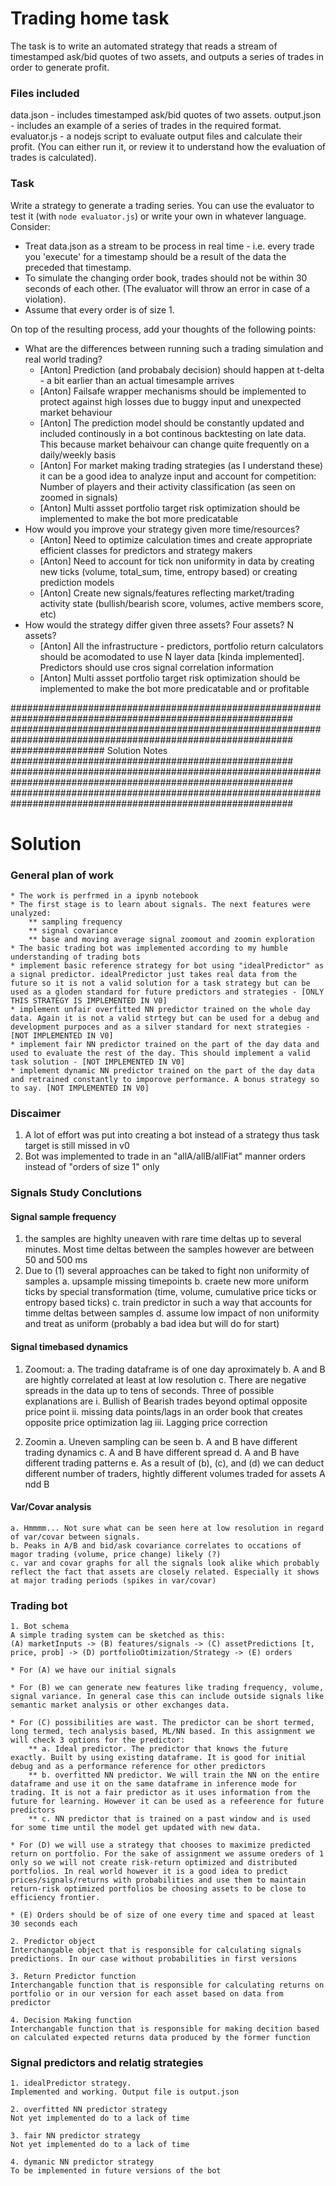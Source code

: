 
# Trading home task

The task is to write an automated strategy that reads a stream of timestamped ask/bid quotes of two assets, and outputs a series of trades in order to generate profit.

### Files included

data.json - includes timestamped ask/bid quotes of two assets.
output.json - includes an example of a series of trades in the required format.
evaluator.js - a nodejs script to evaluate output files and calculate their profit. (You can either run it, or review it to understand how the evaluation of trades is calculated).

### Task

Write a strategy to generate a trading series. You can use the evaluator to test it (with `node evaluator.js`) or write your own in whatever language. Consider:

* Treat data.json as a stream to be process in real time - i.e. every trade you 'execute' for a timestamp should be a result of the data the preceded that timestamp.
* To simulate the changing order book, trades should not be within 30 seconds of each other. (The evaluator will throw an error in case of a violation).
* Assume that every order is of size 1.

On top of the resulting process, add your thoughts of the following points:

* What are the differences between running such a trading simulation and real world trading?
    * [Anton] Prediction (and probabaly decision) should happen at t-delta - a bit earlier than an actual timesample arrives
    * [Anton] Failsafe wrapper mechanisms should be implemented to protect against high losses due to buggy input and unexpected market behaviour
    * [Anton] The prediction model should be constantly updated and included continously in a bot continous backtesting on late data. This because market behaivour can change quite frequently on a daily/weekly basis
    * [Anton] For market making trading strategies (as I understand these) it can be a good idea to analyze input and account for competition: Number of players and their activity classification (as seen on zoomed in signals)    
    * [Anton] Multi assset portfolio target risk optimization should be implemented to make the bot more predicatable 
* How would you improve your strategy given more time/resources?
    * [Anton] Need to optimize calculation times and create appropriate efficient classes for predictors and strategy makers
    * [Anton] Need to account for tick non uniformity in data by creating new ticks (volume, total_sum, time, entropy based) or creating prediction models 
    * [Anton] Create new signals/features reflecting market/trading activity state (bullish/bearish score, volumes, active members score, etc)
* How would the strategy differ given three assets? Four assets? N assets?
    * [Anton] All the infrastructure - predictors, portfolio return calculators should be acomodated to use N layer data [kinda implemented]. Predictors should use cros signal correlation information
    * [Anton] Multi assset portfolio target risk optimization should be implemented to make the bot more predicatable and or profitable 


###########################################################################################################
###########################################################################################################
#################             Solution Notes            ###################################################
###########################################################################################################
###########################################################################################################

# Solution

### General plan of work
    * The work is perfrmed in a ipynb notebook
    * The first stage is to learn about signals. The next features were unalyzed:
        ** sampling frequency
        ** signal covariance
        ** base and moving average signal zoomout and zoomin exploration
    * The basic trading bot was implemented according to my humble understanding of trading bots
    * implement basic reference strategy for bot using "idealPredictor" as a signal predictor. idealPredictor just takes real data from the future so it is not a valid solution for a task strategy but can be used as a gloden standard for future predictors and strategies - [ONLY THIS STRATEGY IS IMPLEMENTED IN V0]
    * implement unfair overfitted NN predictor trained on the whole day data. Again it is not a valid strtegy but can be used for a debug and development purpoces and as a silver standard for next strategies - [NOT IMPLEMENTED IN V0]
    * implement fair NN predictor trained on the part of the day data and used to evaluate the rest of the day. This should implement a valid task solution - [NOT IMPLEMENTED IN V0]
    * implement dynamic NN predictor trained on the part of the day data and retrained constantly to imporove performance. A bonus strategy so to say. [NOT IMPLEMENTED IN V0]    

### Discaimer
1. A lot of effort was put into creating a bot instead of a strategy thus task target is still missed in v0
2. Bot was implemented to trade in an "allA/allB/allFiat" manner orders instead of "orders of size 1" only

### Signals Study Conclutions
#### Signal sample frequency
1. the samples are highlty uneaven with rare time deltas up to several minutes. Most time deltas between the samples however are between 50 and 500 ms
2. Due to (1) several approaches can be taked to fight non uniformity of samples
    a. upsample missing timepoints
    b. craete new more uniform ticks by special transformation (time, volume, cumulative price ticks or entropy based ticks)
    c. train predictor in such a way that accounts for timme deltas between samples
    d. assume low impact of non uniformity and treat as uniform (probably a bad idea but will do for start)

#### Signal timebased dynamics 
1. Zoomout: 
    a. The trading dataframe is of one day aproximately
    b. A and B are hightly correlated at least at low resolution
    c. There are negative spreads in the data up to tens of seconds. Three of possible explanations are 
        i. Bullish of Bearish trades beyond optimal opposite price point 
        ii. missing data points/lags in an order book that creates opposite price optimization lag
        iii. Lagging price correction 

2. Zoomin
    a. Uneven sampling can be seen
    b. A and B have different trading dynamics
    c. A and B have different spread
    d. A and B have different trading patterns
    e. As a result of (b), (c), and (d) we can deduct different number of traders, hightly different volumes traded for assets A ndd B 

#### Var/Covar analysis
    a. Hmmmm... Not sure what can be seen here at low resolution in regard of var/covar between signals. 
    b. Peaks in A/B and bid/ask covariance correlates to occations of magor trading (volume, price change) likely (?)
    c. var and covar graphs for all the signals look alike which probably reflect the fact that assets are closely related. Especially it shows at major trading periods (spikes in var/covar)



### Trading bot
    1. Bot schema
    A simple trading system can be sketched as this:
    (A) marketInputs -> (B) features/signals -> (C) assetPredictions [t, price, prob] -> (D) portfolioOtimization/Strategy -> (E) orders

    * For (A) we have our initial signals

    * For (B) we can generate new features like trading frequency, volume, signal variance. In general case this can include outside signals like semantic market analysis or other exchanges data. 

    * For (C) possibilities are wast. The predictor can be short termed, long termed, tech analysis based, ML/NN based. In this assignment we will check 3 options for the predictor:
        ** a. Ideal predictor. The predictor that knows the future exactly. Built by using existing dataframe. It is good for initial debug and as a performance reference for other predictors
        ** b. overfitted NN predictor. We will train the NN on the entire dataframe and use it on the same dataframe in inference mode for trading. It is not a fair predictor as it uses information from the future for learning. However it can be used as a refeerence for future predictors
        ** c. NN predictor that is trained on a past window and is used for some time until the model get updated with new data. 

    * For (D) we will use a strategy that chooses to maximize predicted return on portfolio. For the sake of assignment we assume oreders of 1 only so we will not create risk-return optimized and distributed portfolios. In real world however it is a good idea to predict prices/signals/returns with probabilities and use them to maintain return-risk optimized portfolios be choosing assets to be close to efficiency frontier. 

    * (E) Orders should be of size of one every time and spaced at least 30 seconds each

    2. Predictor object
    Interchangable object that is responsible for calculating signals predictions. In our case without probabilities in first versions
    
    3. Return Predictor function
    Interchangable function that is responsible for calculating returns on portfolio or in our version for each asset based on data from predictor
    
    4. Decision Making function
    Interchangable function that is responsible for making decition based on calculated expected returns data produced by the former function



### Signal predictors and relatig strategies
    1. idealPredictor strategy. 
    Implemented and working. Output file is output.json

    2. overfitted NN predictor strategy
    Not yet implemented do to a lack of time

    3. fair NN predictor strategy
    Not yet implemented do to a lack of time

    4. dymanic NN predictor strategy
    To be implemented in future versions of the bot

